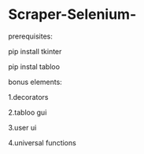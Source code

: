 # Scraper-Selenium-

prerequisites:

pip install tkinter

pip instal tabloo

bonus elements:

1.decorators 

2.tabloo gui

3.user ui

4.universal functions
